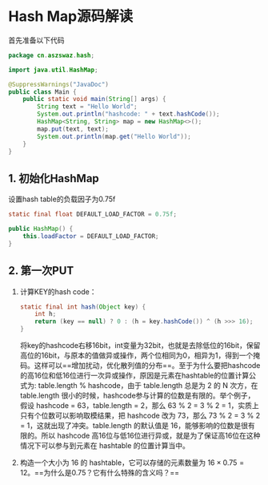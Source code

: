 # Hash Map源码解读

首先准备以下代码

```java
package cn.aszswaz.hash;

import java.util.HashMap;

@SuppressWarnings("JavaDoc")
public class Main {
    public static void main(String[] args) {
        String text = "Hello World";
        System.out.println("hashcode: " + text.hashCode());
        HashMap<String, String> map = new HashMap<>();
        map.put(text, text);
        System.out.println(map.get("Hello World"));
    }
}
```

## 1. 初始化HashMap

设置hash table的负载因子为0.75f

```java
static final float DEFAULT_LOAD_FACTOR = 0.75f;

public HashMap() {
    this.loadFactor = DEFAULT_LOAD_FACTOR;
}
```

## 2. 第一次PUT

1. 计算KEY的hash code：

    ```java
    static final int hash(Object key) {
        int h;
        return (key == null) ? 0 : (h = key.hashCode()) ^ (h >>> 16);
    }
    ```

    将key的hashcode右移16bit，int变量为32bit，也就是去除低位的16bit，保留高位的16bit，与原本的值做异或操作，两个位相同为0，相异为1，得到一个掩码。这样可以==增加扰动，优化散列值的分布==。至于为什么要把hashcode的高16位和低16位进行一次异或操作，原因是元素在hashtable的位置计算公式为: table.length % hashcode，由于 table.length 总是为 2 的 N 次方，在 table.length 很小的时候，hashcode参与计算的位数是有限的。举个例子，假设 hashcode = 63，table.length = 2，那么 63 % 2 = 3 % 2 = 1，实质上只有个位数可以影响取模结果，把 hashcode 改为 73，那么 73 % 2 = 3 % 2 = 1，这就出现了冲突。table.length 的默认值是 16，能够影响的位数是很有限的。所以 hashcode 高16位与低16位进行异或，就是为了保证高16位在这种情况下可以参与到元素在 hashtable 的位置计算当中。
    
2. 构造一个大小为 16 的 hashtable，它可以存储的元素数量为 $16 \times 0.75 = 12$。==为什么是0.75？它有什么特殊的含义吗？==

